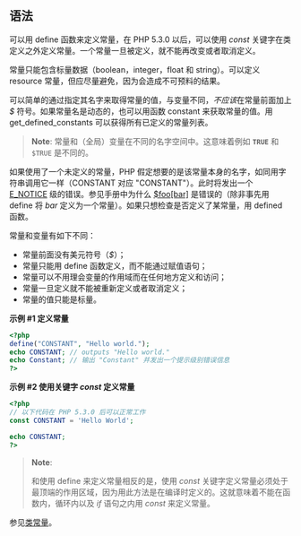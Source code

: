语法
----

可以用 <span class="function">define</span> 函数来定义常量，在 PHP 5.3.0
以后，可以使用 *const*
关键字在类定义之外定义常量。一个常量一旦被定义，就不能再改变或者取消定义。

常量只能包含标量数据（<span class="type">boolean</span>，<span
class="type">integer</span>，<span class="type">float</span> 和 <span
class="type">string</span>）。可以定义 <span
class="type">resource</span>
常量，但应尽量避免，因为会造成不可预料的结果。

可以简单的通过指定其名字来取得常量的值，与变量不同，*不应该*在常量前面加上
*$* 符号。如果常量名是动态的，也可以用函数 <span
class="function">constant</span> 来获取常量的值。用 <span
class="function">get\_defined\_constants</span>
可以获得所有已定义的常量列表。

> **Note**: <span class="simpara">
> 常量和（全局）变量在不同的名字空间中。这意味着例如 **`TRUE`** 和
> `$TRUE` 是不同的。 </span>

如果使用了一个未定义的常量，PHP
假定想要的是该常量本身的名字，如同用字符串调用它一样（CONSTANT 对应
"CONSTANT"）。此时将发出一个
<a href="/ref/errorfunc.html" class="link">E_NOTICE</a>
级的错误。参见手册中为什么
<a href="/language/types/array.html#language.types.array.foo-bar" class="link">$foo[bar]</a>
是错误的（除非事先用 <span class="function">define</span> 将 *bar*
定义为一个常量）。如果只想检查是否定义了某常量，用 <span
class="function">defined</span> 函数。

常量和变量有如下不同：

-   <span class="simpara"> 常量前面没有美元符号（*$*）； </span>
-   <span class="simpara"> 常量只能用 <span
    class="function">define</span> 函数定义，而不能通过赋值语句；
    </span>
-   <span class="simpara">
    常量可以不用理会变量的作用域而在任何地方定义和访问； </span>
-   <span class="simpara"> 常量一旦定义就不能被重新定义或者取消定义；
    </span>
-   <span class="simpara"> 常量的值只能是标量。 </span>

**示例 \#1 定义常量**

``` php
<?php
define("CONSTANT", "Hello world.");
echo CONSTANT; // outputs "Hello world."
echo Constant; // 输出 "Constant" 并发出一个提示级别错误信息
?>
```

**示例 \#2 使用关键字 *const* 定义常量**

``` php
<?php
// 以下代码在 PHP 5.3.0 后可以正常工作
const CONSTANT = 'Hello World';

echo CONSTANT;
?>
```

> **Note**:
>
> 和使用 <span class="function">define</span> 来定义常量相反的是，使用
> *const*
> 关键字定义常量必须处于最顶端的作用区域，因为用此方法是在编译时定义的。这就意味着不能在函数内，循环内以及
> *if* 语句之内用 *const* 来定义常量。

参见<a href="/language/oop5/constants.html" class="link">类常量</a>。
